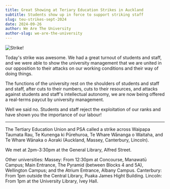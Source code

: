 ```yaml
---
title: Great Showing at Teriary Education Strikes in Auckland
subtitle: Students show up in force to support striking staff
slug: teu-strikes-sept-2024
date: 2024-09-26
author: We Are The University
author-slug: we-are-the-university
---
```


![Strike!](/media/strike.jpg)

Today's strike was awesome. We had a great turnout of students and staff, and we were able to show the university management that we are united in our opposition to their attacks on our working conditions and their way of doing things.

The functions of the university rest on the shoulders of students and staff and staff, after cuts to their numbers, cuts to their resources, and attacks against students and staff's intellectual autonomy, we are now being offered a real-terms paycut by university management.

Well we said no. Students and staff reject the exploitation of our ranks and have shown you the importance of our labour!

---

The Tertiary Education Union and PSA called a strike across Waipapa Taumata Rau, Te Kunenga ki Pūrehuroa, Te Whare Wānanga o Waitaha, and Te Whare Wānaka o Aoraki (Auckland, Massey, Canterbury, Lincoln).

We met at 2pm-3:30pm at the General Library, Alfred Street.

Other universities:
Massey: From 12:30pm at Concourse, Manawatū Campus; Main Entrance, The Pyramid (between Blocks 4 and 5A), Wellington Campus; and the Atrium Entrance, Albany Campus.
Canterbury: From 1pm outside the Central Library, Puaka James Hight Building.
Lincoln: From 1pm at the University Library, Ivey Hall.